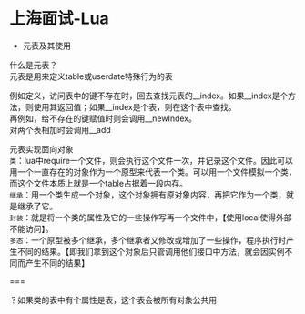 # 上海面试-Lua

* 元表及其使用

什么是元表？  
元表是用来定义table或userdate特殊行为的表

例如定义，访问表中的键不存在时，回去查找元表的__index。如果__index是个方法，则使用其返回值；如果__index是个表，则在这个表中查找。  
再例如，给不存在的键赋值时则会调用__newIndex。  
对两个表相加时会调用__add  

元表实现面向对象  
`类`：lua中require一个文件，则会执行这个文件一次，并记录这个文件。因此可以用一个一直存在的对象作为一个原型来代表一个类。可以用一个文件模拟一个类，而这个文件本质上就是一个table占据着一段内存。  
`继承`：用一个类生成一个对象，这个对象拥有原对象内容，再把它作为一个类，就是继承了它。  
`封装`：就是将一个类的属性及它的一些操作写再一个文件中，【使用local使得外部不能访问】。  
`多态`：一个原型被多个继承，多个继承者又修改或增加了一些操作，程序执行时产生不同的结果。【即我们拿到这个对象后只管调用他们接口中方法，就会因实例不同而产生不同的结果】  

===

？如果类的表中有个属性是表，这个表会被所有对象公共用
